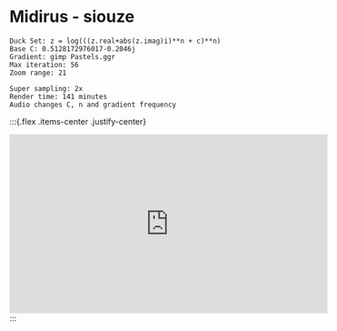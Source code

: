 # Midirus - siouze

```
Duck Set: z = log(((z.real+abs(z.imag)i)**n + c)**n)
Base C: 0.5128172976017-0.2046j
Gradient: gimp Pastels.ggr
Max iteration: 56
Zoom range: 21

Super sampling: 2x
Render time: 141 minutes
Audio changes C, n and gradient frequency
```

:::{.flex .items-center .justify-center}
<iframe width="560" height="315" src="https://www.youtube.com/embed/AEcocDXIRFw" title="YouTube video player" frameborder="0" allow="accelerometer; autoplay; clipboard-write; encrypted-media; gyroscope; picture-in-picture" allowfullscreen></iframe>
:::
